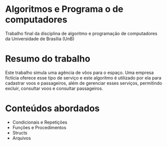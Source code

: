 # Algoritmos e Programa o de computadores

Trabalho final da disciplina de algoritmo e programação de computadores da Universidade de Brasília (UnB)

# Resumo do trabalho

Este trabalho simula uma agência de vôos para o espaço. Uma empresa fictícia oferece esse tipo de serviço e este algoritmo é utilizado por ela para cadastrar voos e passageiros, além de gerenciar esses serviços, permitindo excluir, consultar voos e consultar passageiros.

# Conteúdos abordados

- Condicionais e Repetições
- Funções e Procedimentos
- Structs
- Arquivos
